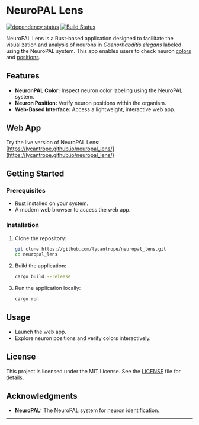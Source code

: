 # NeuroPAL Lens

[![dependency status](https://deps.rs/repo/github/lycantrope/neuropal_lens/status.svg)](https://deps.rs/repo/github/lycantrope/neuropal_lens)
[![Build Status](https://github.com/lycantrope/neuropal_lens/workflows/CI/badge.svg)](https://github.com/lycantrope/neuropal_lens/actions?workflow=CI)

NeuroPAL Lens is a Rust-based application designed to facilitate the visualization and analysis of neurons in *Caenorhabditis elegans* labeled using the NeuroPAL system. This app enables users to check neuron [colors](10.1016/j.cell.2020.12.012) and [positions](10.1186/s12859-022-04738-3).

## Features

- **NeuronPAL Color:** Inspect neuron color labeling using the NeuroPAL system.
- **Neuron Position:** Verify neuron positions within the organism.
- **Web-Based Interface:** Access a lightweight, interactive web app.

## Web App

Try the live version of NeuroPAL Lens: [https://lycantrope.github.io/neuropal_lens/](https://lycantrope.github.io/neuropal_lens/)

## Getting Started

### Prerequisites

- [Rust](https://www.rust-lang.org/) installed on your system.
- A modern web browser to access the web app.

### Installation

1. Clone the repository:
   ```bash
   git clone https://github.com/lycantrope/neuropal_lens.git
   cd neuropal_lens
   ```

2. Build the application:
   ```bash
   cargo build --release
   ```

3. Run the application locally:
   ```bash
   cargo run
   ```

## Usage

- Launch the web app.
- Explore neuron positions and verify colors interactively.

## License

This project is licensed under the MIT License. See the [LICENSE](LICENSE) file for details.

## Acknowledgments

- **[NeuroPAL](https://www.hobertlab.org/neuropal/):** The NeuroPAL system for neuron identification.

---


